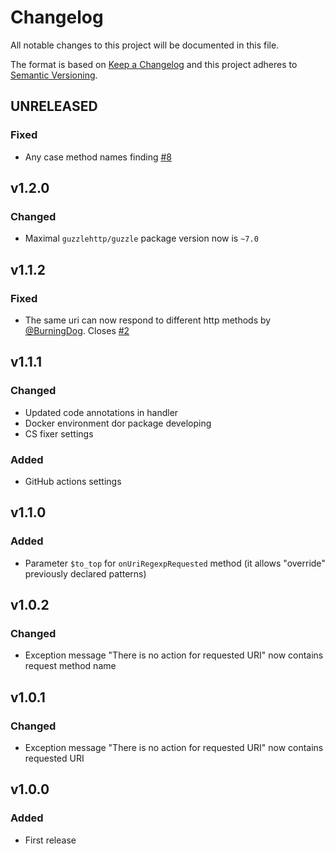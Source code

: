 # Changelog

All notable changes to this project will be documented in this file.

The format is based on [Keep a Changelog][keepachangelog] and this project adheres to [Semantic Versioning][semver].

## UNRELEASED

### Fixed

- Any case method names finding [#8](https://github.com/tarampampam/guzzle-url-mock/issues/8)

## v1.2.0

### Changed

- Maximal `guzzlehttp/guzzle` package version now is `~7.0`

## v1.1.2

### Fixed

- The same uri can now respond to different http methods by [@BurningDog](https://github.com/BurningDog). Closes [#2](https://github.com/tarampampam/guzzle-url-mock/issues/2)

## v1.1.1

### Changed

- Updated code annotations in handler
- Docker environment dor package developing
- CS fixer settings

### Added

- GitHub actions settings

## v1.1.0

### Added

- Parameter `$to_top` for `onUriRegexpRequested` method (it allows "override" previously declared patterns)

## v1.0.2

### Changed

- Exception message "There is no action for requested URI" now contains request method name

## v1.0.1

### Changed

- Exception message "There is no action for requested URI" now contains requested URI

## v1.0.0

### Added

- First release

[keepachangelog]:https://keepachangelog.com/en/1.0.0/
[semver]:https://semver.org/spec/v2.0.0.html
